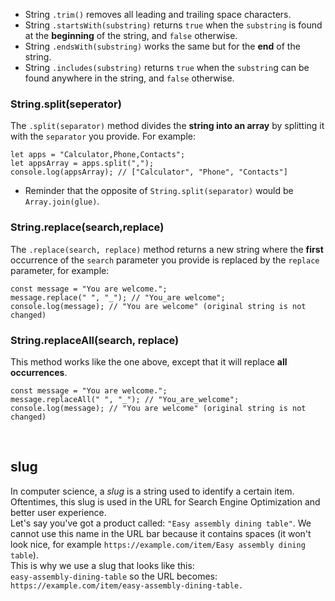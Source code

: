 - String ```.trim()``` removes all leading and trailing space characters.
- String ```.startsWith(substring)``` returns ```true``` when the ```substring``` is found at the **beginning** of the string, and ```false``` otherwise.
- String ```.endsWith(substring)``` works the same but for the **end** of the string.
- String ```.includes(substring)``` returns ```true``` when the ```substrin```g can be found anywhere in the string, and ```false``` otherwise.

### String.split(seperator)
The ```.split(separator)``` method divides the **string into an array** by splitting it with the ```separator``` you provide. For example:
```
let apps = "Calculator,Phone,Contacts";
let appsArray = apps.split(",");
console.log(appsArray); // ["Calculator", "Phone", "Contacts"]
```
- Reminder that the opposite of ```String.split(separator)``` would be ```Array.join(glue)```.

### String.replace(search,replace)
The ```.replace(search, replace)``` method returns a new string where the **first** occurrence of the ```search``` parameter you provide is replaced by the ```replace``` parameter, for example:
```
const message = "You are welcome.";
message.replace(" ", "_"); // "You_are welcome";
console.log(message); // "You are welcome" (original string is not changed)
```

### String.replaceAll(search, replace)
This method works like the one above, except that it will replace **all occurrences**.
```
const message = "You are welcome.";
message.replaceAll(" ", "_"); // "You_are_welcome";
console.log(message); // "You are welcome" (original string is not changed)
```

<br/>

## slug
In computer science, a *slug* is a string used to identify a certain item. Oftentimes, this slug is used in the URL for Search Engine Optimization and better user experience.    
Let's say you've got a product called: ```"Easy assembly dining table"```. We cannot use this name in the URL bar because it contains spaces (it won't look nice, for example ```https://example.com/item/Easy assembly dining table```).     
This is why we use a slug that looks like this:     
```easy-assembly-dining-table``` so the URL becomes: ```https://example.com/item/easy-assembly-dining-table.```
